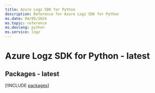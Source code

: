 ```yaml
---
title: Azure Logz SDK for Python
description: Reference for Azure Logz SDK for Python
ms.date: 04/05/2024
ms.topic: reference
ms.devlang: python
ms.service: logz
---
```

# Azure Logz SDK for Python - latest
## Packages - latest
[!INCLUDE [packages](logz-index.md)]